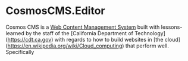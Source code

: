 # CosmosCMS.Editor
Cosmos CMS is a [Web Content Management System](https://en.wikipedia.org/wiki/Web_content_management_system) built with lessons-learned by the staff of the [California Department of Technology] (https://cdt.ca.gov) with regards to how to build websites in [the cloud] (https://en.wikipedia.org/wiki/Cloud_computing) that perform well.  Specifically
